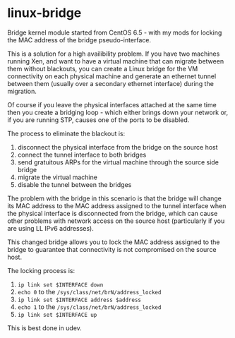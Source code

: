 linux-bridge
============

Bridge kernel module started from CentOS 6.5 - with my mods for locking
the MAC address of the bridge pseudo-interface.

This is a solution for a high availibility problem.  If you have two machines
running Xen, and want to have a virtual machine that can migrate between them
without blackouts, you can create a Linux bridge for the VM connectivity on each
physical machine and generate an ethernet tunnel between them (usually over a
secondary ethernet interface) during the migration.

Of course if you leave the physical interfaces attached at the same time then
you create a bridging loop - which either brings down your network or, if
you are running STP, causes one of the ports to be disabled.

The process to eliminate the blackout is:
 1. disconnect the physical interface from the bridge on the source host
 2. connect the tunnel interface to both bridges
 3. send gratuitous ARPs for the virtual machine through the source side bridge
 4. migrate the virtual machine
 5. disable the tunnel between the bridges

The problem with the bridge in this scenario is that the bridge
will change its MAC address to the MAC address assigned to the
tunnel interface when the physical interface is disconnected from
the bridge, which can cause other problems with network access on
the source host (particularly if you are using LL IPv6 addresses).

This changed bridge allows you to lock the MAC address assigned to the bridge
to guarantee that connectivity is not compromised on the source host.

The locking process is:

 1. `ip link set $INTERFACE down`
 2. `echo 0` to the `/sys/class/net/brN/address_locked`
 3. `ip link set $INTERFACE address $address`
 4. `echo 1` to the `/sys/class/net/brN/address_locked`
 5. `ip link set $INTERFACE up`

This is best done in udev.

<!-- vim: set autoindent expandtab sw=4 syntax=markdown: -->
